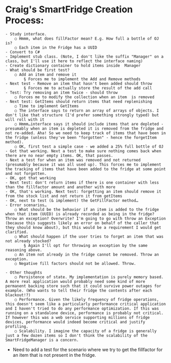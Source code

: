 # Craig's SmartFridge Creation Process:
	- Study interface.
		○ Hmmm, what does fillFactor mean? E.g. How full a bottle of OJ is?
		○ Each item in the Fridge has a UUID
	- Convert to C#
	- Implement stub class. (Note, I don't like the suffix "Manager" on a class, but I'll use it here to reflect the interface naming)
	- Create dictionary container to hold items inside  Manager
	- What should be first test?
		○ Add an item and remove it
			§ Forces me to implement the Add and Remove methods
	- Next test - Remove an item that hasn't been added should throw
			§ Forces me to actually store the result of the add call
	- Test: Try removing an item twice - should throw
		○ Forces me to modify the collection when an item  is removed
	- Next test: GetItems should return items that need replenishing
		○ Time to implement GetItems
		○ The interface says to return an array of arrays of objects. I don't like that structure (I'd prefer something strongly typed) but will roll with it
		○ Hmmm…interface says it should include items that are depleted - presumably when an item is depleted it is removed from the fridge and not re-added. Aha! So we need to keep track of items that have been in the fridge (unless they've been "forgotten" - hence the forgetItem method).
		○ OK, first test a simple case - we added a 25% full bottle of OJ
	- Got that working. Next a test to make sure nothing comes back when there are no near empty items. OK, that passes.
	- Next a test for when an item was removed and not returned (presumably because it was all used up). This forces me to implement the tracking of items that have been added to the fridge at some point and not forgotten. 
	- OK, got that working
	- Next test: don't return items if there is one container with less than the fillfactor amount and another with more
	- OK, that's working. Next test: forgetting an item should remove it from the stock list and not return it from getItems
	- OK, next to test (& implement) the GetFillFactor method…
	- Error scenarios…
		○ What should be the behavior if an item is added to the fridge when that item (UUID) is already recorded as being in the fridge? Throw an exception? Overwrite? I'm going to go with throw an Exception (because this suggests likely an error on behalf of the caller that they should know about), but this would be a requirement I would get clarified.
		○ What should happen if the user tries to forget an item that was not already stocked?
			§ Again I'll opt for throwing an exception by the same reasoning above.
		○ An item not already in the fridge cannot be removed. Throw an exception.
		○ Negative fill factors should not be allowed. Throw.
    
	- Other thoughts
		○ Persistence of state. My implementation is purely memory based. A more real application would probably need some kind of more permanent backing store such that it could survive power outages for example. (Who wants to tell their fridge the contents after each blackout!?)
		○ Performance. Given the likely frequency of fridge operations, this doesn't seem like a particularly performance critical application and I haven't tried to do any performance optimization. If this was running on a standalone device, performance is probably not critical. If however this was a web service supporting millions of fridge devices, performance would indeed become critical and justify profiling.
		○ Scalability. I imagine the capacity of a fridge is generally just a few dozen items so I don't think the scalability of the SmartFridgeManager is a concern. 

- Need to add a test for the scenario where we try to get the fillfactor for an item that is not present in the fridge.
